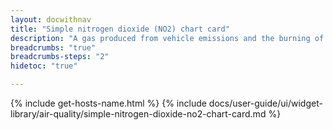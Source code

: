 ```yaml
---
layout: docwithnav
title: "Simple nitrogen dioxide (NO2) chart card"
description: "A gas produced from vehicle emissions and the burning of fossil fuels. Results displayed by combining the latest and aggregated values and optional simplified chart."
breadcrumbs: "true"
breadcrumbs-steps: "2"
hidetoc: "true"

---
```

{% include get-hosts-name.html %}
{% include docs/user-guide/ui/widget-library/air-quality/simple-nitrogen-dioxide-no2-chart-card.md %}
